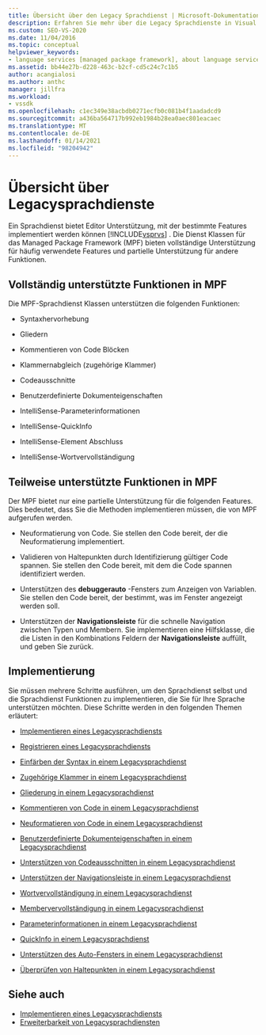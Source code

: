 ```yaml
---
title: Übersicht über den Legacy Sprachdienst | Microsoft-Dokumentation
description: Erfahren Sie mehr über die Legacy Sprachdienste in Visual Studio und die von den Dienst Klassen für das Managed Package Framework (MPF) unterstützten Funktionen.
ms.custom: SEO-VS-2020
ms.date: 11/04/2016
ms.topic: conceptual
helpviewer_keywords:
- language services [managed package framework], about language services
ms.assetid: bb44e27b-d228-463c-b2cf-cd5c24c7c1b5
author: acangialosi
ms.author: anthc
manager: jillfra
ms.workload:
- vssdk
ms.openlocfilehash: c1ec349e38acbdb0271ecfb0c081b4f1aadadcd9
ms.sourcegitcommit: a436ba564717b992eb1984b28ea0aec801eacaec
ms.translationtype: MT
ms.contentlocale: de-DE
ms.lasthandoff: 01/14/2021
ms.locfileid: "98204942"
---
```

# <a name="legacy-language-service-overview"></a>Übersicht über Legacysprachdienste
Ein Sprachdienst bietet Editor Unterstützung, mit der bestimmte Features implementiert werden können [!INCLUDE[vsprvs](../../code-quality/includes/vsprvs_md.md)] . Die Dienst Klassen für das Managed Package Framework (MPF) bieten vollständige Unterstützung für häufig verwendete Features und partielle Unterstützung für andere Funktionen.

## <a name="fully-supported-features-in-the-mpf"></a>Vollständig unterstützte Funktionen in MPF
 Die MPF-Sprachdienst Klassen unterstützen die folgenden Funktionen:

- Syntaxhervorhebung

- Gliedern

- Kommentieren von Code Blöcken

- Klammernabgleich (zugehörige Klammer)

- Codeausschnitte

- Benutzerdefinierte Dokumenteigenschaften

- IntelliSense-Parameterinformationen

- IntelliSense-QuickInfo

- IntelliSense-Element Abschluss

- IntelliSense-Wortvervollständigung

## <a name="partially-supported-features-in-the-mpf"></a>Teilweise unterstützte Funktionen in MPF
 Der MPF bietet nur eine partielle Unterstützung für die folgenden Features. Dies bedeutet, dass Sie die Methoden implementieren müssen, die von MPF aufgerufen werden.

- Neuformatierung von Code. Sie stellen den Code bereit, der die Neuformatierung implementiert.

- Validieren von Haltepunkten durch Identifizierung gültiger Code spannen. Sie stellen den Code bereit, mit dem die Code spannen identifiziert werden.

- Unterstützen des **debuggerauto** -Fensters zum Anzeigen von Variablen. Sie stellen den Code bereit, der bestimmt, was im Fenster angezeigt werden soll.

- Unterstützen der **Navigationsleiste** für die schnelle Navigation zwischen Typen und Membern. Sie implementieren eine Hilfsklasse, die die Listen in den Kombinations Feldern der **Navigationsleiste** auffüllt, und geben Sie zurück.

## <a name="implementation"></a>Implementierung
 Sie müssen mehrere Schritte ausführen, um den Sprachdienst selbst und die Sprachdienst Funktionen zu implementieren, die Sie für Ihre Sprache unterstützen möchten. Diese Schritte werden in den folgenden Themen erläutert:

- [Implementieren eines Legacysprachdiensts](../../extensibility/internals/implementing-a-legacy-language-service2.md)

- [Registrieren eines Legacysprachdiensts](../../extensibility/internals/registering-a-legacy-language-service1.md)

- [Einfärben der Syntax in einem Legacysprachdienst](../../extensibility/internals/syntax-colorizing-in-a-legacy-language-service.md)

- [Zugehörige Klammer in einem Legacysprachdienst](../../extensibility/internals/brace-matching-in-a-legacy-language-service.md)

- [Gliederung in einem Legacysprachdienst](../../extensibility/internals/outlining-in-a-legacy-language-service.md)

- [Kommentieren von Code in einem Legacysprachdienst](../../extensibility/internals/commenting-code-in-a-legacy-language-service.md)

- [Neuformatieren von Code in einem Legacysprachdienst](../../extensibility/internals/reformatting-code-in-a-legacy-language-service.md)

- [Benutzerdefinierte Dokumenteigenschaften in einem Legacysprachdienst](../../extensibility/internals/custom-document-properties-in-a-legacy-language-service.md)

- [Unterstützen von Codeausschnitten in einem Legacysprachdienst](../../extensibility/internals/support-for-code-snippets-in-a-legacy-language-service.md)

- [Unterstützen der Navigationsleiste in einem Legacysprachdienst](../../extensibility/internals/support-for-the-navigation-bar-in-a-legacy-language-service.md)

- [Wortvervollständigung in einem Legacysprachdienst](../../extensibility/internals/word-completion-in-a-legacy-language-service.md)

- [Membervervollständigung in einem Legacysprachdienst](../../extensibility/internals/member-completion-in-a-legacy-language-service.md)

- [Parameterinformationen in einem Legacysprachdienst](../../extensibility/internals/parameter-info-in-a-legacy-language-service2.md)

- [QuickInfo in einem Legacysprachdienst](../../extensibility/internals/quick-info-in-a-legacy-language-service.md)

- [Unterstützen des Auto-Fensters in einem Legacysprachdienst](../../extensibility/internals/support-for-the-autos-window-in-a-legacy-language-service.md)

- [Überprüfen von Haltepunkten in einem Legacysprachdienst](../../extensibility/internals/validating-breakpoints-in-a-legacy-language-service.md)

## <a name="see-also"></a>Siehe auch
- [Implementieren eines Legacysprachdiensts](../../extensibility/internals/implementing-a-legacy-language-service1.md)
- [Erweiterbarkeit von Legacysprachdiensten](../../extensibility/internals/legacy-language-service-extensibility.md)

